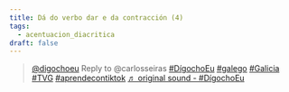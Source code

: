 ```yaml
---
title: Dá do verbo dar e da contracción (4)
tags:
  - acentuacion_diacritica
draft: false
---
```

<blockquote class="tiktok-embed" cite="https://www.tiktok.com/@digochoeu/video/6888356914695130369" data-video-id="6888356914695130369" style="max-width: 605px;min-width: 325px;" > <section> <a target="_blank" title="@digochoeu" href="https://www.tiktok.com/@digochoeu">@digochoeu</a> Reply to @carlosseiras <a title="dígochoeu" target="_blank" href="https://www.tiktok.com/tag/d%C3%ADgochoeu">#DígochoEu</a> <a title="galego" target="_blank" href="https://www.tiktok.com/tag/galego">#galego</a> <a title="galicia" target="_blank" href="https://www.tiktok.com/tag/galicia">#Galicia</a> <a title="tvg" target="_blank" href="https://www.tiktok.com/tag/tvg">#TVG</a> <a title="aprendecontiktok" target="_blank" href="https://www.tiktok.com/tag/aprendecontiktok">#aprendecontiktok</a> <a target="_blank" title="♬ original sound - #DígochoEu" href="https://www.tiktok.com/music/original-sound-6888356959767055105">♬ original sound - #DígochoEu</a> </section> </blockquote> <script async src="https://www.tiktok.com/embed.js"></script>